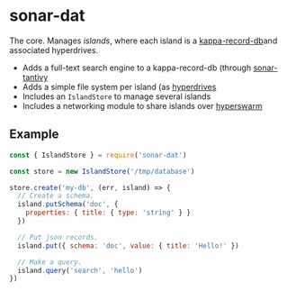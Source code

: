 # sonar-dat

The core. Manages *islands*, where each island is a [kappa-record-db](https://github.com/arso-project/kappa-record-db)and associated hyperdrives.

* Adds a full-text search engine to a kappa-record-db (through [sonar-tantivy](https://github.com/arso-project/sonar-tantivy)
* Adds a simple file system per island (as [hyperdrives](https://github.com/mafintosh/hyperdrive)
* Includes an `IslandStore` to manage several islands
* Includes a networking module to share islands over [hyperswarm](https://github.com/hyperswarm/hyperswarm)

## Example

```javascript
const { IslandStore } = require('sonar-dat')

const store = new IslandStore('/tmp/database')

store.create('my-db', (err, island) => {
  // Create a schema.
  island.putSchema('doc', { 
    properties: { title: { type: 'string' } }
  })

  // Put json records.
  island.put({ schema: 'doc', value: { title: 'Hello!' })

  // Make a query.
  island.query('search', 'hello')
})

```
